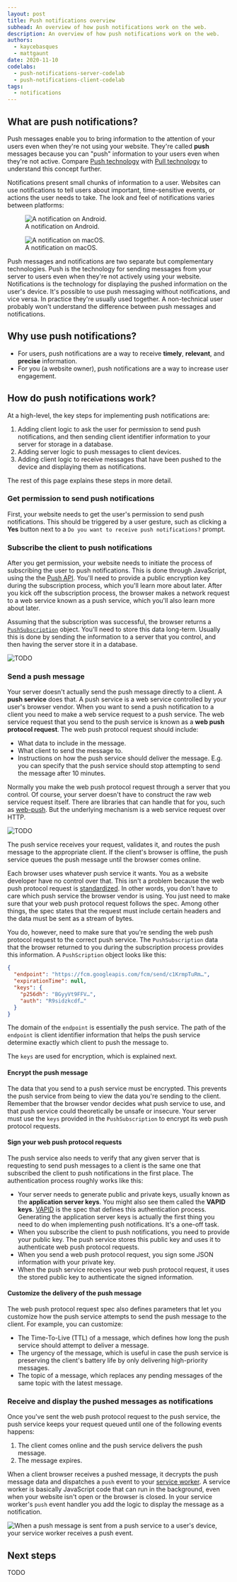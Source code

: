 ```yaml
---
layout: post
title: Push notifications overview
subhead: An overview of how push notifications work on the web.
description: An overview of how push notifications work on the web.
authors:
  - kaycebasques
  - mattgaunt
date: 2020-11-10
codelabs:
  - push-notifications-server-codelab
  - push-notifications-client-codelab
tags:
  - notifications
---
```


## What are push notifications?

Push messages enable you to bring information to the attention of your
users even when they're not using your website. They're called **push**
messages because you can "push" information to your users even when they're
not active. Compare [Push
technology](https://en.wikipedia.org/wiki/Push_technology) with [Pull
technology](https://en.wikipedia.org/wiki/Pull_technology) to understand this
concept further.

Notifications present small chunks of information to a user. Websites can use
notifications to tell users about important, time-sensitive events, or actions
the user needs to take. The look and feel of notifications varies between platforms:

<figure class="w-figure">
  <img class="w-screenshot w-screenshot--filled" src="./predicaments-android.png" 
       alt="A notification on Android.">
  <figcaption class="w-figcaption">A notification on Android.</figcaption>
</figure>

<figure class="w-figure">
  <img class="w-screenshot w-screenshot--filled" src="./predicaments-macbook.png" 
       alt="A notification on macOS.">
  <figcaption class="w-figcaption">A notification on macOS.</figcaption>
</figure>

Push messages and notifications are two separate but complementary technologies.
Push is the technology for sending messages from your server to users even when
they're not actively using your website. Notifications is the technology for
displaying the pushed information on the user's device. It's possible to use
push messaging without notifications, and vice versa. In practice they're
usually used together. A non-technical user probably won't understand the
difference between push messages and notifications.

## Why use push notifications?

* For users, push notifications are a way to receive **timely**, **relevant**,
  and **precise** information.
* For you (a website owner), push notifications are a way to increase user
  engagement.

## How do push notifications work?

At a high-level, the key steps for implementing push notifications are:

1. Adding client logic to ask the user for permission to send push notifications, and
   then sending client identifier information to your server for storage in a database.
1. Adding server logic to push messages to client devices.
1. Adding client logic to receive messages that have been pushed to the device
   and displaying them as notifications.

The rest of this page explains these steps in more detail.

### Get permission to send push notifications

First, your website needs to get the user's permission to send push notifications.
This should be triggered by a user gesture, such as clicking a **Yes** button
next to a `Do you want to receive push notifications?` prompt.

### Subscribe the client to push notifications

After you get permission, your website needs to initiate the process of
subscribing the user to push notifications. This is done through JavaScript,
using the the [Push API][1]. You'll need to provide a public encryption key
during the subscription process, which you'll learn more about later. After
you kick off the subscription process, the browser makes a network request
to a web service known as a push service, which you'll also learn more about later.

Assuming that the subscription was successful, the browser returns a
[`PushSubscription`](https://developer.mozilla.org/en-US/docs/Web/API/PushSubscription)
object. You'll need to store this data long-term.
Usually this is done by sending the information to a server that you control,
and then having the server store it in a database.

![TODO](browser-to-server.svg)

### Send a push message

Your server doesn't actually send the push message directly to a client. A
**push service** does that. A push service is a web service controlled by your
user's browser vendor. When you want to send a push notification to a client you need
to make a web service request to a push service. The web service request that
you send to the push service is known as a **web push protocol request**. The
web push protocol request should include:

* What data to include in the message.
* What client to send the message to.
* Instructions on how the push service should deliver the message. E.g. you
  can specify that the push service should stop attempting to send the message 
  after 10 minutes.

Normally you make the web push protocol request through a server that you control.
Of course, your server doesn't have to construct the raw web service request
itself. There are libraries that can handle that for you, such as
[web-push](https://www.npmjs.com/package/web-push). But the underlying mechanism is
a web service request over HTTP.

![TODO](server-to-push-service.svg)

The push service receives your request, validates it, and routes the push
message to the appropriate client. If the client's browser is offline, the push
service queues the push message until the browser comes online.

Each browser uses whatever push service it wants. You as a website developer
have no control over that. This isn't a problem because the web push protocol
request is [standardized](https://tools.ietf.org/html/draft-ietf-webpush-protocol). 
In other words, you don't have to care which push service the browser vendor is
using. You just need to make sure that your web push protocol request follows the spec.
Among other things, the spec states that the request must include certain headers
and the data must be sent as a stream of bytes.

You do, however, need to make sure that you're sending the web push protocol
request to the correct push service. The `PushSubscription` data that the
browser returned to you during the subscription process provides this
information. A `PushScription` object looks like this:

```json
{
  "endpoint": "https://fcm.googleapis.com/fcm/send/c1KrmpTuRm…",
  "expirationTime": null,
  "keys": {
    "p256dh": "BGyyVt9FFV…",
    "auth": "R9sidzkcdf…"
  }
}
```

The domain of the `endpoint` is essentially the push service. The path of the
`endpoint` is client identifier information that helps the push service determine
exactly which client to push the message to.

The `keys` are used for encryption, which is explained next.

#### Encrypt the push message

The data that you send to a push service must be encrypted. This prevents
the push service from being to view the data you're sending to the client.
Remember that the browser vendor decides what push service to use, and that
push service could theoretically be unsafe or insecure. Your server must use
the `keys` provided in the `PushSubscription` to encrypt its web push protocol
requests.

#### Sign your web push protocol requests

The push service also needs to verify that any given server that is
requesting to send push messages to a client is the same one that subscribed
the client to push notifications in the first place. The authentication process
roughly works like this:

* Your server needs to generate public and private keys, usually known as the
  **application server keys**. You might also see them called the **VAPID
  keys**. [VAPID](https://tools.ietf.org/html/draft-thomson-webpush-vapid-02) is
  the spec that defines this authentication process. Generating the application
  server keys is actually the first thing you need to do when implementing push
  notifications. It's a one-off task.
* When you subscribe the client to push notifications, you need to provide your
  public key. The push service stores this public key and uses it to
  authenticate web push protocol requests.
* When you send a web push protocol request, you sign some JSON information
  with your private key.
* When the push service receives your web push protocol request, it uses the stored
  public key to authenticate the signed information.

#### Customize the delivery of the push message

The web push protocol request spec also defines parameters that let you
customize how the push service attempts to send the push message to the client.
For example, you can customize:

* The Time-To-Live (TTL) of a message, which defines how long the push service should
  attempt to deliver a message.
* The urgency of the message, which is useful in case the push service is preserving
  the client's battery life by only delivering high-priority messages.
* The topic of a message, which replaces any pending messages of the same topic
  with the latest message.

### Receive and display the pushed messages as notifications

Once you've sent the web push protocol request to the push service, the push service keeps
your request queued until one of the following events happens:

1. The client comes online and the push service delivers the push message.
1. The message expires.

When a client browser receives a pushed message, it decrypts the push message
data and dispatches a `push` event to your [service
worker](/service-workers-cache-storage/#service-workers). A service worker is
basically JavaScript code that can run in the background, even when your website
isn't open or the browser is closed. In your service worker's `push` event
handler you add the logic to display the message as a notification.

![When a push message is sent from a push service to a user's device, your service worker
receives a push event.](https://developers.google.com/web/fundamentals/push-notifications/images/svgs/push-service-to-sw-event.svg)

## Next steps

TODO

[1]: https://developer.mozilla.org/en-US/docs/Web/API/Push_API
[3]: https://developer.mozilla.org/en-US/docs/Web/API/Service_Worker_API
[4]: /web/fundamentals/push-notifications
[5]: /web/fundamentals/push-notifications/subscribing-a-user